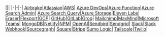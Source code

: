 |||
|-|-|-|
[Airbrake](/docs/tutorials/airbrake)|[Atlassian](/docs/tutorials/atlassian)|[AWS](/docs/tutorials/aws)|
[Azure DevOps](/docs/tutorials/azuredevops)|[Azure Function](/docs/tutorials/azurefunctionkey)|[Azure Search Admin](/docs/tutorials/azuresearchadmin)|
[Azure Search Query](/docs/tutorials/azuresearchquery)|[Azure Storage](/docs/tutorials/azure)|[Eleven Labs](/docs/tutorials/elevenlabs)|
[Eraser](/docs/tutorials/eraser)|[Flexport](/docs/tutorials/flexport)|[GCP](/docs/tutorials/gcp)|
[GitHub](/docs/tutorials/github)|[GitLab](/docs/tutorials/gitlab)|[Groq](/docs/tutorials/groq)|
[Mailchimp](/docs/tutorials/mailchimp)|[MaxMind](/docs/tutorials/maxmind)|[Microsoft Teams](/docs/tutorials/microsoftteams)|
[MongoDB](/docs/tutorials/mongo)|[Netlify](/docs/tutorials/netlify)|[NPM](/docs/tutorials/npm)|
[OpenAI](/docs/tutorials/openai)|[Sendbird](/docs/tutorials/sendbird)|[Sendgrid](/docs/tutorials/sendgrid)|
[Slack](/docs/tutorials/slack)|[Slack Webhook](/docs/tutorials/slack-webhook)|[Sourcegraph](/docs/tutorials/sourcegraph)|
[Square](/docs/tutorials/square)|[Stripe](/docs/tutorials/stripe)|[Sumo Logic](/docs/tutorials/sumologic)|
[Tailscale](/docs/tutorials/tailscale)|[Twilio](/docs/tutorials/twilio)|